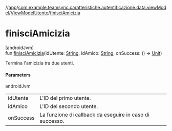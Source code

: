 //[app](../../../index.md)/[com.example.teamsync.caratteristiche.autentificazione.data.viewModel](../index.md)/[ViewModelUtente](index.md)/[finisciAmicizia](finisci-amicizia.md)

# finisciAmicizia

[androidJvm]\
fun [finisciAmicizia](finisci-amicizia.md)(idUtente: [String](https://kotlinlang.org/api/latest/jvm/stdlib/kotlin/-string/index.html), idAmico: [String](https://kotlinlang.org/api/latest/jvm/stdlib/kotlin/-string/index.html), onSuccess: () -&gt; [Unit](https://kotlinlang.org/api/latest/jvm/stdlib/kotlin/-unit/index.html))

Termina l'amicizia tra due utenti.

#### Parameters

androidJvm

| | |
|---|---|
| idUtente | L'ID del primo utente. |
| idAmico | L'ID del secondo utente. |
| onSuccess | La funzione di callback da eseguire in caso di successo. |
